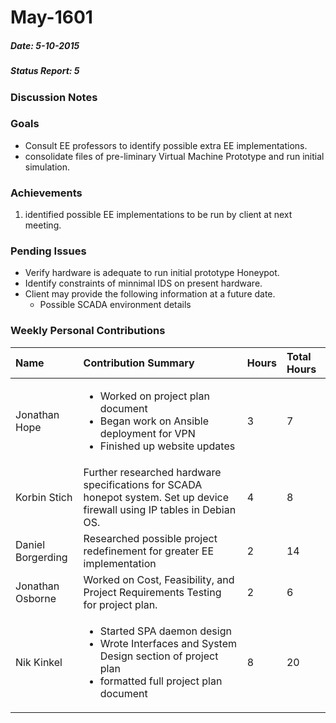 # May-1601
##### Date: 5-10-2015
##### Status Report: 5

### Discussion Notes

### Goals

* Consult EE professors to identify possible extra EE implementations.
* consolidate files of pre-liminary Virtual Machine Prototype and run initial simulation.

### Achievements

1. identified possible EE implementations to be run by client at next meeting.

### Pending Issues

* Verify hardware is adequate to run initial prototype Honeypot.
* Identify constraints of minnimal IDS on present hardware.
* Client may provide the following information at a future date.
  * Possible SCADA environment details

### Weekly Personal Contributions


| Name | Contribution Summary | Hours | Total Hours |
|:-----|:-------------|:------|:------------|
| Jonathan Hope	| <ul><li>Worked on project plan document</li><li>Began work on Ansible deployment for VPN</li><li>Finished up website updates</li><ul> | 3 | 7 |
| Korbin Stich | Further researched hardware specifications for SCADA honepot system.  Set up device firewall using IP tables in Debian OS. | 4 | 8 |
| Daniel Borgerding | Researched possible project redefinement for greater EE implementation | 2 | 14 |		
| Jonathan Osborne | Worked on Cost, Feasibility, and Project Requirements Testing for project plan. | 2 | 6 |
| Nik Kinkel | <ul><li>Started SPA daemon design</li><li>Wrote Interfaces and System Design section of project plan</li><li>formatted full project plan document</li></ul>| 8 | 20 |
